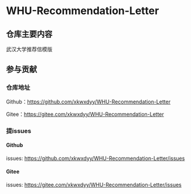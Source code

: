 # WHU-Recommendation-Letter

## 仓库主要内容

武汉大学推荐信模版

## 参与贡献

### 仓库地址
Github：https://github.com/xkwxdyy/WHU-Recommendation-Letter

Gitee：https://gitee.com/xkwxdyy/WHU-Recommendation-Letter

### 提issues
#### Github
issues: https://github.com/xkwxdyy/WHU-Recommendation-Letter/issues

#### Gitee
issues: https://gitee.com/xkwxdyy/WHU-Recommendation-Letter/issues

